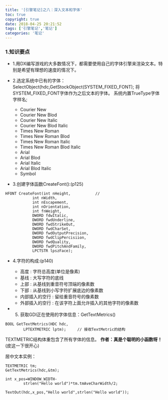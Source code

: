 ```yaml
---
title: '[引擎笔记]之八：深入文本和字体'
toc: true
copyright: true
date: 2018-04-25 20:21:52
tags: ['引擎笔记','笔记']
categories: '笔记'
---
```


### 1.知识要点

- 1.用DX编写游戏的大多数情况下，都需要使用自己的字体引擎来渲染文本。特别是希望有理想的速度的情况下。

<!--more-->

- 2.选定系统中已有的字体：
    SelectObject(hdc,GetStockObject(SYSTEM_FIXED_FONT);
    将SYSTEM_FIXED_FONT字体作为之后文本的字体。
    系统内置TrueType字体字样名;

    - Courier New
    - Courier New Blod
    - Courier New Italic
    - Courier New Blod Italic
    - Times New Roman
    - Times New Roman Blod
    - Times New Roman Italic
    - Times New Roman Blod Italic
    - Arial
    - Arial Blod
    - Arial Italic
    - Arial Blod Italic
    - Symbol


- 3.创建字体函数CreateFont():(p125)
```
HFONT CreateFont(int nHeight,           // 
            int nWidth,
            int nEscapement,
            int nOrientation,
            int fnWeight,
            DWORD fdwItalic,
            DWORD fwdUnderline,
            DWORD fwdStrikeOut,
            DWORD fwdCharSet,
            DWORD fwdOutputPrecision,
            DWORD fwdClipPercisiion,
            DWORD fwdQuality,
            DWORD fwdPitchAndFamily,
            LPCTSTR lpszFace);

```
- 4.字符的构成:(p140)

    - 高度                  : 字符总高度(单位是像素)
    - 基线                  : 大写字符的底线
    - 上部                  : 从基线到重音符号顶端的像素数
    - 下部                  : 从基线到小写字符扩展底边的像素数
    - 内部插入的空行        : 留给重音符号的像素数
    - 外部插入的空行        : 在该字符上面允许插入的其他字符的像素数

- 5. 获取GDI正在使用的字体信息：GetTextMetrics()
```
BOOL GetTextMetrics(HDC hdc,
        LPTEXTMETRIC lptm);     // 接收TextMetric的结构
```
TEXTMETRIC结构体重包含了所有字体的信息。
**作者：真是个聪明的小函数呀！**(皮这一下很开心)

居中文本实例：
```
TEXTMETRIC tm;
GetTextMetrics(hdc,&tm);

int x_pos=WINDOW_WIDTH-
        strlen("Hello world")*tm.tmAveCharWidth/2;

TextOut(hdc,x_pos,"Hello world",strlen("Hello world"));

```
